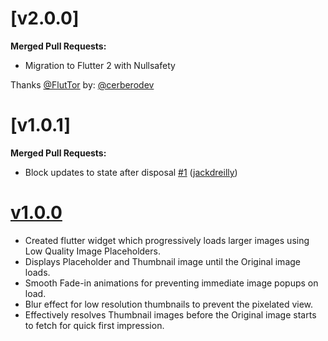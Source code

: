 # [v2.0.0]

**Merged Pull Requests:**

- Migration to Flutter 2 with Nullsafety

Thanks [@FlutTor](https://github.com/FlutTor) by: [@cerberodev](https://github.com/cerberodev)

# [v1.0.1]

**Merged Pull Requests:**

- Block updates to state after disposal [\#1](https://github.com/InvincibleZeal/progressive_image/pull/1) ([jackdreilly](https://github.com/jackdreilly))

# [v1.0.0](https://pub.dev/packages/progressive_image/versions/1.0.0)

- Created flutter widget which progressively loads larger images using Low Quality Image Placeholders.
- Displays Placeholder and Thumbnail image until the Original image loads.
- Smooth Fade-in animations for preventing immediate image popups on load.
- Blur effect for low resolution thumbnails to prevent the pixelated view.
- Effectively resolves Thumbnail images before the Original image starts to fetch for quick first impression.
